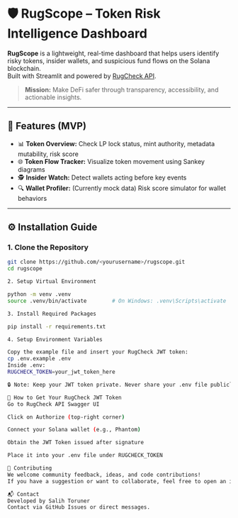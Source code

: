 # 🛡️ RugScope – Token Risk Intelligence Dashboard

**RugScope** is a lightweight, real-time dashboard that helps users identify risky tokens, insider wallets, and suspicious fund flows on the Solana blockchain.  
Built with Streamlit and powered by [RugCheck API](https://rugcheck.xyz).

> **Mission:** Make DeFi safer through transparency, accessibility, and actionable insights.

---

## 🚀 Features (MVP)

- 📊 **Token Overview:** Check LP lock status, mint authority, metadata mutability, risk score
- 🌐 **Token Flow Tracker:** Visualize token movement using Sankey diagrams
- 🕵️ **Insider Watch:** Detect wallets acting before key events
- 🔍 **Wallet Profiler:** (Currently mock data) Risk score simulator for wallet behaviors

---

## ⚙️ Installation Guide

### 1. Clone the Repository
```bash
git clone https://github.com/<yourusername>/rugscope.git
cd rugscope

2. Setup Virtual Environment

python -m venv .venv
source .venv/bin/activate        # On Windows: .venv\Scripts\activate

3. Install Required Packages

pip install -r requirements.txt

4. Setup Environment Variables

Copy the example file and insert your RugCheck JWT token:
cp .env.example .env
Inside .env:
RUGCHECK_TOKEN=your_jwt_token_here

🔒 Note: Keep your JWT token private. Never share your .env file publicly.

🔐 How to Get Your RugCheck JWT Token
Go to RugCheck API Swagger UI

Click on Authorize (top-right corner)

Connect your Solana wallet (e.g., Phantom)

Obtain the JWT Token issued after signature

Place it into your .env file under RUGCHECK_TOKEN

🙌 Contributing
We welcome community feedback, ideas, and code contributions!
If you have a suggestion or want to collaborate, feel free to open an issue or pull request.

📬 Contact
Developed by Salih Toruner
Contact via GitHub Issues or direct messages.




